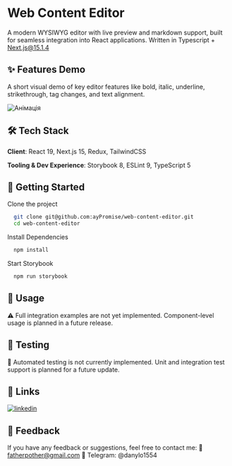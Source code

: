 
# Web Content Editor

A modern WYSIWYG editor with live preview and markdown support, built for seamless integration into React applications. Written in Typescript + Next.js@15.1.4


## ✨ Features Demo

A short visual demo of key editor features like bold, italic, underline, strikethrough, tag changes, and text alignment.

![Анімація](https://github.com/user-attachments/assets/ee5995e8-31c4-42a0-a948-b2f9d2da6c46)



## 🛠 Tech Stack

**Client**: React 19, Next.js 15, Redux, TailwindCSS

**Tooling & Dev Experience**: Storybook 8, ESLint 9, TypeScript 5


## 🚀 Getting Started

Clone the project

```bash
  git clone git@github.com:ayPromise/web-content-editor.git
  cd web-content-editor
```

Install Dependencies

```bash
  npm install
```

Start Storybook

```bash
  npm run storybook
```


## 🧩 Usage

⚠️ Full integration examples are not yet implemented.
Component-level usage is planned in a future release.


## 🧪 Testing

🔧 Automated testing is not currently implemented.
Unit and integration test support is planned for a future update.


## 🔗 Links
[![linkedin](https://img.shields.io/badge/linkedin-0A66C2?style=for-the-badge&logo=linkedin&logoColor=white)](https://www.linkedin.com/in/dan-dziu-8b83a9249)

## 💬 Feedback

If you have any feedback or suggestions, feel free to contact me:
📧 fatherpother@gmail.com
📱 Telegram: @danylo1554

